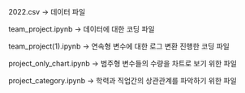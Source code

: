 2022.csv ->  데이터 파일

team_project.ipynb -> 데이터에 대한 코딩 파일

team_project(1).ipynb -> 연속형 변수에 대한 로그 변환 진행한 코딩 파일

project_only_chart.ipynb -> 범주형 변수들의 수량을 차트로 보기 위한 파일

project_category.ipynb -> 학력과 직업간의 상관관계를 파악하기 위한 파일
